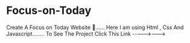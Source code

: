 # Focus-on-Today

Create A Focus on Today Website 🤩......
Here I am using Html , Css And Javascript........
To See The Project Click This Link ----->--->

